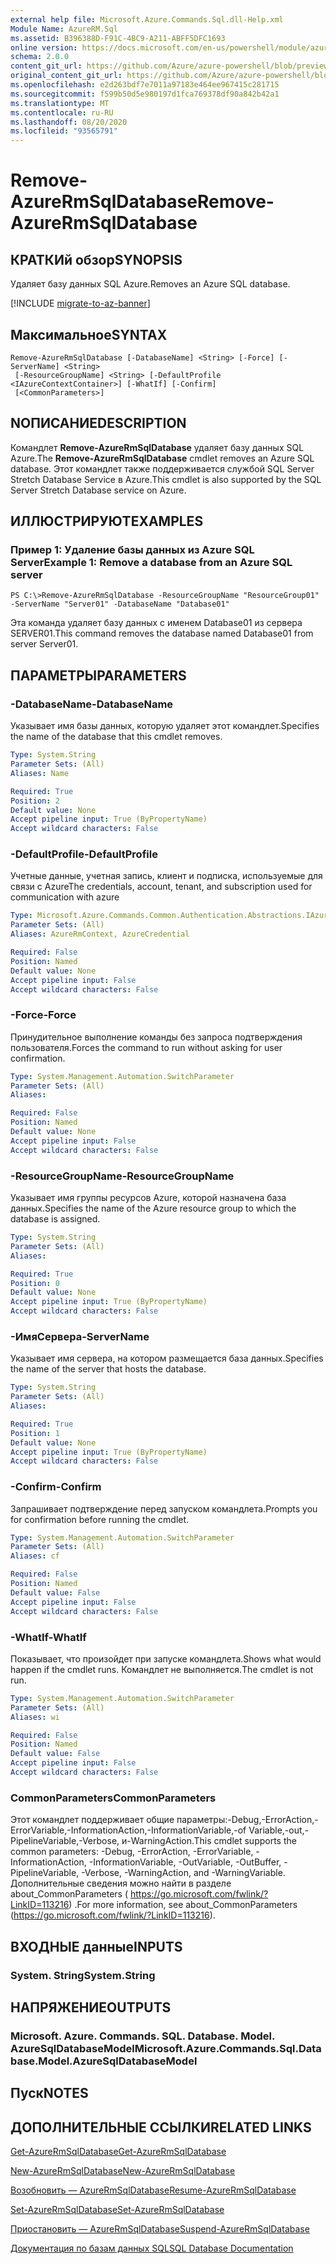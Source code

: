 ```yaml
---
external help file: Microsoft.Azure.Commands.Sql.dll-Help.xml
Module Name: AzureRM.Sql
ms.assetid: B396388D-F91C-4BC9-A211-ABFF5DFC1693
online version: https://docs.microsoft.com/en-us/powershell/module/azurerm.sql/remove-azurermsqldatabase
schema: 2.0.0
content_git_url: https://github.com/Azure/azure-powershell/blob/preview/src/ResourceManager/Sql/Commands.Sql/help/Remove-AzureRmSqlDatabase.md
original_content_git_url: https://github.com/Azure/azure-powershell/blob/preview/src/ResourceManager/Sql/Commands.Sql/help/Remove-AzureRmSqlDatabase.md
ms.openlocfilehash: e2d263bdf7e7011a97183e464ee967415c281715
ms.sourcegitcommit: f599b50d5e980197d1fca769378df90a842b42a1
ms.translationtype: MT
ms.contentlocale: ru-RU
ms.lasthandoff: 08/20/2020
ms.locfileid: "93565791"
---
```

# <span data-ttu-id="5ce30-101">Remove-AzureRmSqlDatabase</span><span class="sxs-lookup"><span data-stu-id="5ce30-101">Remove-AzureRmSqlDatabase</span></span>

## <span data-ttu-id="5ce30-102">КРАТКИй обзор</span><span class="sxs-lookup"><span data-stu-id="5ce30-102">SYNOPSIS</span></span>
<span data-ttu-id="5ce30-103">Удаляет базу данных SQL Azure.</span><span class="sxs-lookup"><span data-stu-id="5ce30-103">Removes an Azure SQL database.</span></span>

[!INCLUDE [migrate-to-az-banner](../../includes/migrate-to-az-banner.md)]

## <span data-ttu-id="5ce30-104">Максимальное</span><span class="sxs-lookup"><span data-stu-id="5ce30-104">SYNTAX</span></span>

```
Remove-AzureRmSqlDatabase [-DatabaseName] <String> [-Force] [-ServerName] <String>
 [-ResourceGroupName] <String> [-DefaultProfile <IAzureContextContainer>] [-WhatIf] [-Confirm]
 [<CommonParameters>]
```

## <span data-ttu-id="5ce30-105">NОПИСАНИЕ</span><span class="sxs-lookup"><span data-stu-id="5ce30-105">DESCRIPTION</span></span>
<span data-ttu-id="5ce30-106">Командлет **Remove-AzureRmSqlDatabase** удаляет базу данных SQL Azure.</span><span class="sxs-lookup"><span data-stu-id="5ce30-106">The **Remove-AzureRmSqlDatabase** cmdlet removes an Azure SQL database.</span></span>
<span data-ttu-id="5ce30-107">Этот командлет также поддерживается службой SQL Server Stretch Database Service в Azure.</span><span class="sxs-lookup"><span data-stu-id="5ce30-107">This cmdlet is also supported by the SQL Server Stretch Database service on Azure.</span></span>

## <span data-ttu-id="5ce30-108">ИЛЛЮСТРИРУЮТ</span><span class="sxs-lookup"><span data-stu-id="5ce30-108">EXAMPLES</span></span>

### <span data-ttu-id="5ce30-109">Пример 1: Удаление базы данных из Azure SQL Server</span><span class="sxs-lookup"><span data-stu-id="5ce30-109">Example 1: Remove a database from an Azure SQL server</span></span>
```
PS C:\>Remove-AzureRmSqlDatabase -ResourceGroupName "ResourceGroup01" -ServerName "Server01" -DatabaseName "Database01"
```

<span data-ttu-id="5ce30-110">Эта команда удаляет базу данных с именем Database01 из сервера SERVER01.</span><span class="sxs-lookup"><span data-stu-id="5ce30-110">This command removes the database named Database01 from server Server01.</span></span>

## <span data-ttu-id="5ce30-111">ПАРАМЕТРЫ</span><span class="sxs-lookup"><span data-stu-id="5ce30-111">PARAMETERS</span></span>

### <span data-ttu-id="5ce30-112">-DatabaseName</span><span class="sxs-lookup"><span data-stu-id="5ce30-112">-DatabaseName</span></span>
<span data-ttu-id="5ce30-113">Указывает имя базы данных, которую удаляет этот командлет.</span><span class="sxs-lookup"><span data-stu-id="5ce30-113">Specifies the name of the database that this cmdlet removes.</span></span>

```yaml
Type: System.String
Parameter Sets: (All)
Aliases: Name

Required: True
Position: 2
Default value: None
Accept pipeline input: True (ByPropertyName)
Accept wildcard characters: False
```

### <span data-ttu-id="5ce30-114">-DefaultProfile</span><span class="sxs-lookup"><span data-stu-id="5ce30-114">-DefaultProfile</span></span>
<span data-ttu-id="5ce30-115">Учетные данные, учетная запись, клиент и подписка, используемые для связи с Azure</span><span class="sxs-lookup"><span data-stu-id="5ce30-115">The credentials, account, tenant, and subscription used for communication with azure</span></span>

```yaml
Type: Microsoft.Azure.Commands.Common.Authentication.Abstractions.IAzureContextContainer
Parameter Sets: (All)
Aliases: AzureRmContext, AzureCredential

Required: False
Position: Named
Default value: None
Accept pipeline input: False
Accept wildcard characters: False
```

### <span data-ttu-id="5ce30-116">-Force</span><span class="sxs-lookup"><span data-stu-id="5ce30-116">-Force</span></span>
<span data-ttu-id="5ce30-117">Принудительное выполнение команды без запроса подтверждения пользователя.</span><span class="sxs-lookup"><span data-stu-id="5ce30-117">Forces the command to run without asking for user confirmation.</span></span>

```yaml
Type: System.Management.Automation.SwitchParameter
Parameter Sets: (All)
Aliases:

Required: False
Position: Named
Default value: None
Accept pipeline input: False
Accept wildcard characters: False
```

### <span data-ttu-id="5ce30-118">-ResourceGroupName</span><span class="sxs-lookup"><span data-stu-id="5ce30-118">-ResourceGroupName</span></span>
<span data-ttu-id="5ce30-119">Указывает имя группы ресурсов Azure, которой назначена база данных.</span><span class="sxs-lookup"><span data-stu-id="5ce30-119">Specifies the name of the Azure resource group to which the database is assigned.</span></span>

```yaml
Type: System.String
Parameter Sets: (All)
Aliases:

Required: True
Position: 0
Default value: None
Accept pipeline input: True (ByPropertyName)
Accept wildcard characters: False
```

### <span data-ttu-id="5ce30-120">-ИмяСервера</span><span class="sxs-lookup"><span data-stu-id="5ce30-120">-ServerName</span></span>
<span data-ttu-id="5ce30-121">Указывает имя сервера, на котором размещается база данных.</span><span class="sxs-lookup"><span data-stu-id="5ce30-121">Specifies the name of the server that hosts the database.</span></span>

```yaml
Type: System.String
Parameter Sets: (All)
Aliases:

Required: True
Position: 1
Default value: None
Accept pipeline input: True (ByPropertyName)
Accept wildcard characters: False
```

### <span data-ttu-id="5ce30-122">-Confirm</span><span class="sxs-lookup"><span data-stu-id="5ce30-122">-Confirm</span></span>
<span data-ttu-id="5ce30-123">Запрашивает подтверждение перед запуском командлета.</span><span class="sxs-lookup"><span data-stu-id="5ce30-123">Prompts you for confirmation before running the cmdlet.</span></span>

```yaml
Type: System.Management.Automation.SwitchParameter
Parameter Sets: (All)
Aliases: cf

Required: False
Position: Named
Default value: False
Accept pipeline input: False
Accept wildcard characters: False
```

### <span data-ttu-id="5ce30-124">-WhatIf</span><span class="sxs-lookup"><span data-stu-id="5ce30-124">-WhatIf</span></span>
<span data-ttu-id="5ce30-125">Показывает, что произойдет при запуске командлета.</span><span class="sxs-lookup"><span data-stu-id="5ce30-125">Shows what would happen if the cmdlet runs.</span></span>
<span data-ttu-id="5ce30-126">Командлет не выполняется.</span><span class="sxs-lookup"><span data-stu-id="5ce30-126">The cmdlet is not run.</span></span>

```yaml
Type: System.Management.Automation.SwitchParameter
Parameter Sets: (All)
Aliases: wi

Required: False
Position: Named
Default value: False
Accept pipeline input: False
Accept wildcard characters: False
```

### <span data-ttu-id="5ce30-127">CommonParameters</span><span class="sxs-lookup"><span data-stu-id="5ce30-127">CommonParameters</span></span>
<span data-ttu-id="5ce30-128">Этот командлет поддерживает общие параметры:-Debug,-ErrorAction,-ErrorVariable,-InformationAction,-InformationVariable,-of Variable,-out,-PipelineVariable,-Verbose, и-WarningAction.</span><span class="sxs-lookup"><span data-stu-id="5ce30-128">This cmdlet supports the common parameters: -Debug, -ErrorAction, -ErrorVariable, -InformationAction, -InformationVariable, -OutVariable, -OutBuffer, -PipelineVariable, -Verbose, -WarningAction, and -WarningVariable.</span></span> <span data-ttu-id="5ce30-129">Дополнительные сведения можно найти в разделе about_CommonParameters ( https://go.microsoft.com/fwlink/?LinkID=113216) .</span><span class="sxs-lookup"><span data-stu-id="5ce30-129">For more information, see about_CommonParameters (https://go.microsoft.com/fwlink/?LinkID=113216).</span></span>

## <span data-ttu-id="5ce30-130">ВХОДНЫЕ данные</span><span class="sxs-lookup"><span data-stu-id="5ce30-130">INPUTS</span></span>

### <span data-ttu-id="5ce30-131">System. String</span><span class="sxs-lookup"><span data-stu-id="5ce30-131">System.String</span></span>

## <span data-ttu-id="5ce30-132">НАПРЯЖЕНИЕ</span><span class="sxs-lookup"><span data-stu-id="5ce30-132">OUTPUTS</span></span>

### <span data-ttu-id="5ce30-133">Microsoft. Azure. Commands. SQL. Database. Model. AzureSqlDatabaseModel</span><span class="sxs-lookup"><span data-stu-id="5ce30-133">Microsoft.Azure.Commands.Sql.Database.Model.AzureSqlDatabaseModel</span></span>

## <span data-ttu-id="5ce30-134">Пуск</span><span class="sxs-lookup"><span data-stu-id="5ce30-134">NOTES</span></span>

## <span data-ttu-id="5ce30-135">ДОПОЛНИТЕЛЬНЫЕ ССЫЛКИ</span><span class="sxs-lookup"><span data-stu-id="5ce30-135">RELATED LINKS</span></span>

[<span data-ttu-id="5ce30-136">Get-AzureRmSqlDatabase</span><span class="sxs-lookup"><span data-stu-id="5ce30-136">Get-AzureRmSqlDatabase</span></span>](./Get-AzureRmSqlDatabase.md)

[<span data-ttu-id="5ce30-137">New-AzureRmSqlDatabase</span><span class="sxs-lookup"><span data-stu-id="5ce30-137">New-AzureRmSqlDatabase</span></span>](./New-AzureRmSqlDatabase.md)

[<span data-ttu-id="5ce30-138">Возобновить — AzureRmSqlDatabase</span><span class="sxs-lookup"><span data-stu-id="5ce30-138">Resume-AzureRmSqlDatabase</span></span>](./Resume-AzureRmSqlDatabase.md)

[<span data-ttu-id="5ce30-139">Set-AzureRmSqlDatabase</span><span class="sxs-lookup"><span data-stu-id="5ce30-139">Set-AzureRmSqlDatabase</span></span>](./Set-AzureRmSqlDatabase.md)

[<span data-ttu-id="5ce30-140">Приостановить — AzureRmSqlDatabase</span><span class="sxs-lookup"><span data-stu-id="5ce30-140">Suspend-AzureRmSqlDatabase</span></span>](./Suspend-AzureRmSqlDatabase.md)

[<span data-ttu-id="5ce30-141">Документация по базам данных SQL</span><span class="sxs-lookup"><span data-stu-id="5ce30-141">SQL Database Documentation</span></span>](https://docs.microsoft.com/azure/sql-database/)


